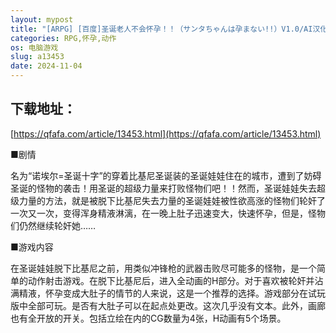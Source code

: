 ```yaml
---
layout: mypost
title: "[ARPG] [百度]圣诞老人不会怀孕！！（サンタちゃんは孕まない!!）V1.0/AI汉化（974m）"
categories: RPG,怀孕,动作
os: 电脑游戏
slug: a13453
date: 2024-11-04
---
```


## 下载地址：

[https://qfafa.com/article/13453.html](https://qfafa.com/article/13453.html)

■剧情

名为“诺埃尔=圣诞十字”的穿着比基尼圣诞装的圣诞娃娃住在的城市，遭到了妨碍圣诞的怪物的袭击！用圣诞的超级力量来打败怪物们吧！！然而，圣诞娃娃失去超级力量的方法，就是被脱下比基尼失去力量的圣诞娃娃被性欲高涨的怪物们轮奸了一次又一次，变得浑身精液淋漓，在一晚上肚子迅速变大，快速怀孕，但是，怪物们仍然继续轮奸她……

■游戏内容

在圣诞娃娃脱下比基尼之前，用类似冲锋枪的武器击败尽可能多的怪物，是一个简单的动作射击游戏。在脱下比基尼后，进入全动画的H部分。对于喜欢被轮奸并沾满精液，怀孕变成大肚子的情节的人来说，这是一个推荐的选择。游戏部分在试玩版中全部可玩。是否有大肚子可以在起点处更改。这次几乎没有文本。此外，画廊也有全开放的开关。包括立绘在内的CG数量为4张，H动画有5个场景。
